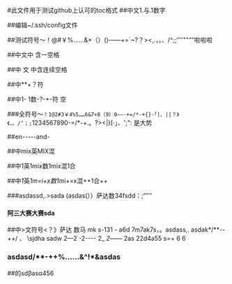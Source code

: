 #此文件用于测试github上认可的toc格式
##中文1.与.1数字

##编辑~/.ssh/config文件               

##测试符号～！@#￥%……&×（）()——+=`~?？><,.，。、\/^;;‘’''""“”啦啦啦

##中文中 含一空格

##中   文  中含连续空格

##中**+？符

##中1- 1数-?-+-符 空

###全符号～`！1@2#3￥4%5……6&7×8（9）0——-+=/*-+{}·「|、||？》《，。/‘；;`1234567890-=/*-+.。?><|}[·」、';": 是大势

##en-----and-

##中mix英MIX混

##中1英1mix数1mix混1合

##中*1*英*1m=i+x数1m*i+=x混++1合++

###asdassd,.>sada   (asdas(））萨达数34fsdd：;“”''

#### 阿三大赛大赛sda

##中>文符号<？》萨达 数马  mk s-131 -  a6d  7m7ak7s，。asdass,.       asdak*/**--++/  、 \sjdha   sadw  2—2   -2---- 2_   _2_—— 2as  22d4a55 s=+ 6 6
 
### asdasd/**-++%……&^!*&asdas

##的sdβasα456  
  
